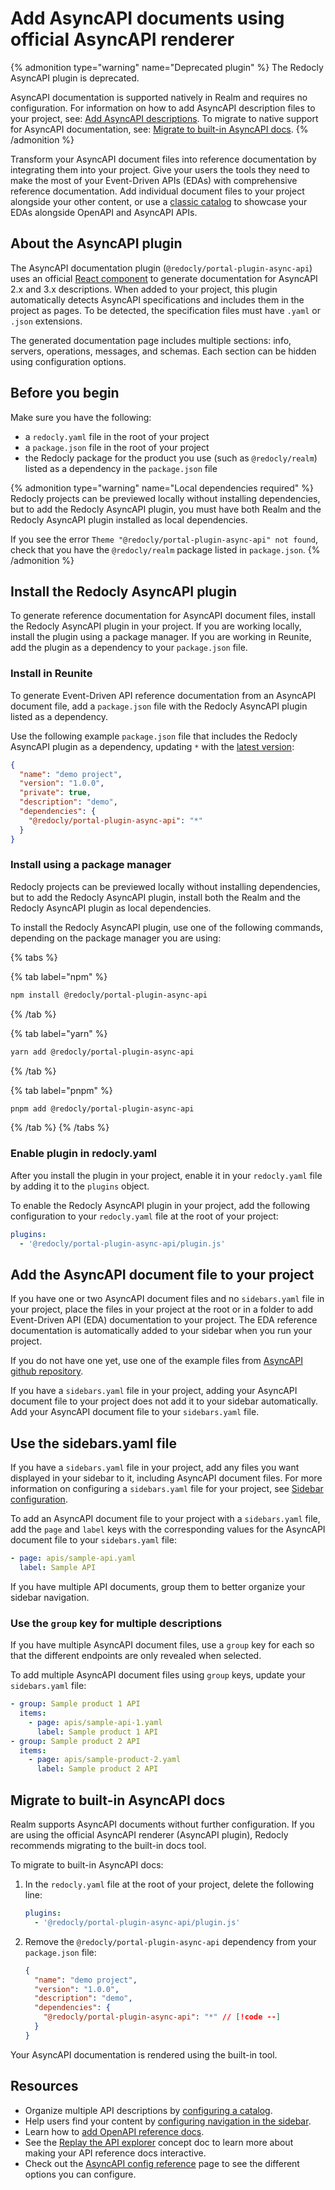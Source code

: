 # Add AsyncAPI documents using official AsyncAPI renderer

{% admonition type="warning" name="Deprecated plugin" %}
The Redocly AsyncAPI plugin is deprecated.

AsyncAPI documentation is supported natively in Realm and requires no configuration.
For information on how to add AsyncAPI description files to your project, see: [Add AsyncAPI descriptions](./add-asyncapi-docs.md).
To migrate to native support for AsyncAPI documentation, see: [Migrate to built-in AsyncAPI docs](#migrate-to-built-in-asyncapi-docs).
{% /admonition %}

Transform your AsyncAPI document files into reference documentation by integrating them into your project.
Give your users the tools they need to make the most of your Event-Driven APIs (EDAs) with comprehensive reference documentation.
Add individual document files to your project alongside your other content, or use a [classic catalog](../../config/catalog-classic.md) to showcase your EDAs alongside OpenAPI and AsyncAPI APIs.

## About the AsyncAPI plugin

The AsyncAPI documentation plugin (`@redocly/portal-plugin-async-api`) uses an official <a href="https://github.com/asyncapi/asyncapi-react" target="_blank">React component</a> to generate documentation for AsyncAPI 2.x and 3.x descriptions.
When added to your project, this plugin automatically detects AsyncAPI specifications and includes them in the project as pages.
To be detected, the specification files must have `.yaml` or `.json` extensions.

The generated documentation page includes multiple sections: info, servers, operations, messages, and schemas.
Each section can be hidden using configuration options.

## Before you begin

Make sure you have the following:

- a `redocly.yaml` file in the root of your project
- a `package.json` file in the root of your project
- the Redocly package for the product you use (such as `@redocly/realm`) listed as a dependency in the `package.json` file

{% admonition type="warning" name="Local dependencies required" %}
Redocly projects can be previewed locally without installing dependencies, but to add the Redocly AsyncAPI plugin, you must have both Realm and the Redocly AsyncAPI plugin installed as local dependencies.

If you see the error `Theme "@redocly/portal-plugin-async-api" not found`, check that you have the `@redocly/realm` package listed in `package.json`.
{% /admonition %}

## Install the Redocly AsyncAPI plugin

To generate reference documentation for AsyncAPI document files, install the Redocly AsyncAPI plugin in your project.
If you are working locally, install the plugin using a package manager.
If you are working in Reunite, add the plugin as a dependency to your `package.json` file.

### Install in Reunite

To generate Event-Driven API reference documentation from an AsyncAPI document file, add a `package.json` file with the Redocly AsyncAPI plugin listed as a dependency.

Use the following example `package.json` file that includes the Redocly AsyncAPI plugin as a dependency, updating `*` with the [latest version](https://www.npmjs.com/package/@redocly/portal-plugin-async-api):

```json {% title="package.json" %}
{
  "name": "demo project",
  "version": "1.0.0",
  "private": true,
  "description": "demo",
  "dependencies": {
    "@redocly/portal-plugin-async-api": "*"
  }
}
```

### Install using a package manager

Redocly projects can be previewed locally without installing dependencies, but to add the Redocly AsyncAPI plugin, install both the Realm and the Redocly AsyncAPI plugin as local dependencies.

To install the Redocly AsyncAPI plugin, use one of the following commands, depending on the package manager you are using:

{% tabs %}

{% tab label="npm" %}
```sh {% title="npm" %}
npm install @redocly/portal-plugin-async-api
```
{% /tab %}

{% tab label="yarn" %}

```sh {% title="yarn" %}
yarn add @redocly/portal-plugin-async-api
```

{% /tab %}

{% tab label="pnpm" %}

```sh {% title="pnpm" %}
pnpm add @redocly/portal-plugin-async-api
```

{% /tab %}
{% /tabs %}

### Enable plugin in redocly.yaml

After you install the plugin in your project, enable it in your `redocly.yaml` file by adding it to the `plugins` object.

To enable the Redocly AsyncAPI plugin in your project, add the following configuration to your `redocly.yaml` file at the root of your project:

```yaml {% title="redocly.yaml" %}
plugins:
  - '@redocly/portal-plugin-async-api/plugin.js'
```

## Add the AsyncAPI document file to your project

If you have one or two AsyncAPI document files and no `sidebars.yaml` file in your project, place the files in your project at the root or in a folder to add Event-Driven API (EDA) documentation to your project.
The EDA reference documentation is automatically added to your sidebar when you run your project.

If you do not have one yet, use one of the example files from [AsyncAPI github repository](https://github.com/asyncapi/spec/tree/master/examples).

If you have a `sidebars.yaml` file in your project, adding your AsyncAPI document file to your project does not add it to your sidebar automatically.
Add your AsyncAPI document file to your `sidebars.yaml` file.

## Use the sidebars.yaml file

If you have a `sidebars.yaml` file in your project, add any files you want displayed in your sidebar to it, including AsyncAPI document files.
For more information on configuring a `sidebars.yaml` file for your project, see [Sidebar configuration](../../navigation/sidebars.md).

To add an AsyncAPI document file to your project with a `sidebars.yaml` file, add the `page` and `label` keys with the corresponding values for the AsyncAPI document file to your `sidebars.yaml` file:

```yaml {% title="sidebars.yaml" %}
- page: apis/sample-api.yaml
  label: Sample API
```

If you have multiple API documents, group them to better organize your sidebar navigation.

### Use the `group` key for multiple descriptions

If you have multiple AsyncAPI document files, use a `group` key for each so that the different endpoints are only revealed when selected.

To add multiple AsyncAPI document files using `group` keys, update your `sidebars.yaml` file:

```yaml
- group: Sample product 1 API
  items:
    - page: apis/sample-api-1.yaml
      label: Sample product 1 API
- group: Sample product 2 API
  items:
    - page: apis/sample-product-2.yaml
      label: Sample product 2 API
```

## Migrate to built-in AsyncAPI docs

Realm supports AsyncAPI documents without further configuration.
If you are using the official AsyncAPI renderer (AsyncAPI plugin), Redocly recommends migrating to the built-in docs tool.

To migrate to built-in AsyncAPI docs:

1. In the `redocly.yaml` file at the root of your project, delete the following line:

    ```yaml {% title="redocly.yaml" %}
    plugins:
      - '@redocly/portal-plugin-async-api/plugin.js'
    ```
2. Remove the `@redocly/portal-plugin-async-api` dependency from your `package.json` file:

    ```json {% title="package.json" %}
    {
      "name": "demo project",
      "version": "1.0.0",
      "description": "demo",
      "dependencies": {
        "@redocly/portal-plugin-async-api": "*" // [!code --]
      }
    }
    ```

Your AsyncAPI documentation is rendered using the built-in tool.

## Resources

- Organize multiple API descriptions by [configuring a catalog](../../config/catalog-classic.md).
- Help users find your content by [configuring navigation in the sidebar](../../navigation/sidebars.md).
- Learn how to [add OpenAPI reference docs](./add-openapi-docs.md).
- See the [Replay the API explorer](./replay.md) concept doc to learn more about making your API reference docs interactive.
- Check out the [AsyncAPI config reference](../../config/asyncapi.md) page to see the different options you can configure.
